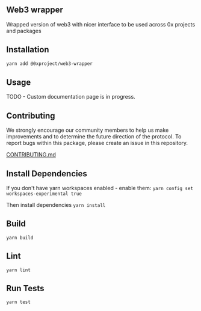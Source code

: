 Web3 wrapper
------

Wrapped version of web3 with nicer interface to be used across 0x projects and packages

## Installation

```bash
yarn add @0xproject/web3-wrapper
```

## Usage

TODO - Custom documentation page is in progress.

## Contributing

We strongly encourage our community members to help us make improvements and to determine the future direction of the protocol. To report bugs within this package, please create an issue in this repository.

[CONTRIBUTING.md](../../CONTRIBUTING.md)

## Install Dependencies

If you don't have yarn workspaces enabled - enable them:
`yarn config set workspaces-experimental true`

Then install dependencies
`yarn install`

## Build

`yarn build`

## Lint

`yarn lint`

## Run Tests

`yarn test`
